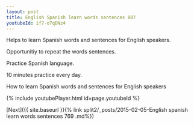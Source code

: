 ```yaml
---
layout: post
title: English Spanish learn words sentences 887 
youtubeId: if7-o7qDNz4
---
```

 
 
Helps to learn Spanish words and sentences for English speakers.

Opportunitiy to repeat the words sentences. 

Practice Spanish language. 
 
10 minutes practice every day. 
 
How to learn Spanish words and sentences for English speakers 
 
{% include youtubePlayer.html id=page.youtubeId %}
 
 
[Next]({{ site.baseurl }}{% link  split2/_posts/2015-02-05-English spanish learn words sentences 769 .md%})
 
